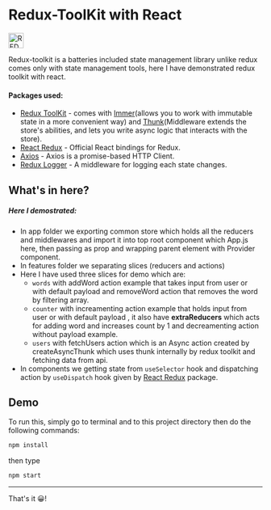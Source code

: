 # Redux-ToolKit with React 
<img src="https://d33wubrfki0l68.cloudfront.net/0834d0215db51e91525a25acf97433051f280f2f/c30f5/img/redux.svg" alt="REDUX-TOOLKIT" height="30">

Redux-toolkit is a batteries included state management library unlike redux comes only with state management tools, here I have demonstrated redux toolkit with react.

#### Packages used:
 - [Redux ToolKit](https://redux-toolkit.js.org/introduction/getting-started#an-existing-app) - comes with [Immer](https://immerjs.github.io/immer/installation)(allows you to work with immutable state in a more convenient way) and [Thunk](https://github.com/reduxjs/redux-thunk#installation-and-setup)(Middleware extends the store's abilities, and lets you write async logic that interacts with the store).
 - [React Redux](https://www.npmjs.com/package/react-redux) - Official React bindings for Redux.
 - [Axios](https://axios-http.com/docs/intro#installing) - Axios is a promise-based HTTP Client.
 - [Redux Logger](https://www.npmjs.com/package/redux-logger#install) - A middleware for logging each state changes.
   
## What's in here?
##### Here I demostrated:

- In app folder we exporting common store which holds all the reducers and middlewares and import it into top root component which App.js here, then passing as prop and wrapping parent element with Provider component.
- In features folder we separating slices (reducers and actions)
- Here I have used three slices for demo which are:
  - `words` with addWord action example that takes input from user or with default payload and removeWord action that removes the word by filtering array.
  - `counter` with increamenting action example that holds input from user or with default payload , it also have <b>extraReducers</b> which acts for adding word and increases count by 1 and decreamenting action without payload example.
  - `users` with fetchUsers action which is an Async action created by createAsyncThunk which uses thunk internally by redux toolkit and fetching data from api.
- In components we getting state from `useSelector` hook and dispatching action by `useDispatch` hook given by [React Redux](https://www.npmjs.com/package/react-redux) package.

## Demo
To run this, simply go to terminal and to this project directory then do the following commands:
```sh
npm install
```
then type
```sh
npm start
```
---
That's it 😀!
